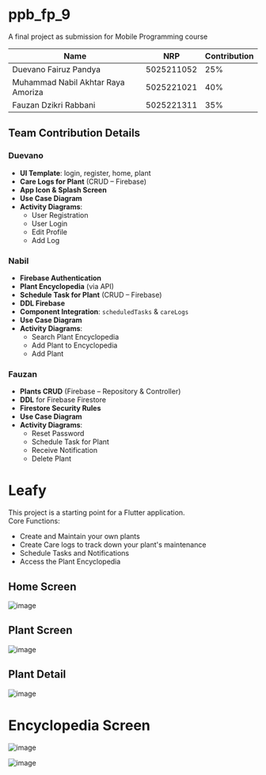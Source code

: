 # ppb_fp_9

A final project as submission for Mobile Programming course

| Name                               | NRP        |Contribution|
|------------------------------------|------------|------------|
| Duevano Fairuz Pandya              | 5025211052 | 25%        |
| Muhammad Nabil Akhtar Raya Amoriza | 5025221021 | 40%        |
| Fauzan Dzikri Rabbani              | 5025221311 | 35%        |

## Team Contribution Details
### Duevano
- **UI Template**: login, register, home, plant  
- **Care Logs for Plant** (CRUD – Firebase)  
- **App Icon & Splash Screen**  
- **Use Case Diagram**  
- **Activity Diagrams**:
  - User Registration
  - User Login
  - Edit Profile
  - Add Log
### Nabil
- **Firebase Authentication**  
- **Plant Encyclopedia** (via API)  
- **Schedule Task for Plant** (CRUD – Firebase)  
- **DDL Firebase**
- **Component Integration**: `scheduledTasks` & `careLogs`  
- **Use Case Diagram**  
- **Activity Diagrams**:
  - Search Plant Encyclopedia
  - Add Plant to Encyclopedia
  - Add Plant
### Fauzan
- **Plants CRUD** (Firebase – Repository & Controller)  
- **DDL** for Firebase Firestore  
- **Firestore Security Rules**  
- **Use Case Diagram**  
- **Activity Diagrams**:
  - Reset Password
  - Schedule Task for Plant
  - Receive Notification
  - Delete Plant


# Leafy

This project is a starting point for a Flutter application.  
Core Functions:  
- Create and Maintain your own plants
- Create Care logs to track down your plant's maintenance
- Schedule Tasks and Notifications
- Access the Plant Encyclopedia

## Home Screen
![image](https://github.com/user-attachments/assets/21f10b74-5771-4eaa-b5a5-0ce840a23c2c)

## Plant Screen

![image](https://github.com/user-attachments/assets/ed347971-6e45-45a1-bd09-9b591dc53011)

## Plant Detail

![image](https://github.com/user-attachments/assets/174d2bca-ce06-4720-9cab-73b046190eb0)

# Encyclopedia Screen

![image](https://github.com/user-attachments/assets/7b2d2ec8-4c81-4904-a97a-53d48c4d9586)

![image](https://github.com/user-attachments/assets/914bee20-49bd-4423-930f-d608117724ba)



